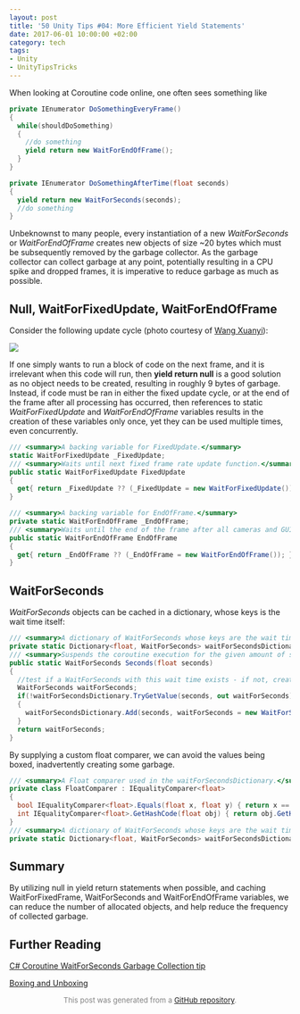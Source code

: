 ```yaml
---
layout: post
title: '50 Unity Tips #04: More Efficient Yield Statements'
date: 2017-06-01 10:00:00 +02:00
category: tech
tags:
- Unity
- UnityTipsTricks
---
```


When looking at Coroutine code online, one often sees something like

```C#
private IEnumerator DoSomethingEveryFrame()
{
  while(shouldDoSomething)
  {
    //do something
    yield return new WaitForEndOfFrame();
  }
}

private IEnumerator DoSomethingAfterTime(float seconds)
{
  yield return new WaitForSeconds(seconds);
  //do something
}
```

Unbeknownst to many people, every instantiation of a new *WaitForSeconds* or *WaitForEndOfFrame* creates new objects of size ~20 bytes which must be subsequently removed by the garbage collector. As the garbage collector can collect garbage at any point, potentially resulting in a CPU spike and dropped frames, it is imperative to reduce garbage as much as possible.

## Null, WaitForFixedUpdate, WaitForEndOfFrame

Consider the following update cycle (photo courtesy of [Wang Xuanyi](http://www.programering.com/a/MTN5gzMwATg.html)):

![](https://raw.githubusercontent.com/defuncart/50-unity-tips/master/%2304-MoreEfficientYieldStatements/images/moreEfficientYieldStatements1.png)

If one simply wants to run a block of code on the next frame, and it is irrelevant when this code will run, then **yield return null** is a good solution as no object needs to be created, resulting in roughly 9 bytes of garbage. Instead, if code must be ran in either the fixed update cycle, or at the end of the frame after all processing has occurred, then references to static *WaitForFixedUpdate* and *WaitForEndOfFrame* variables results in the creation of these variables only once, yet they can be used multiple times, even concurrently.

```C#
/// <summary>A backing variable for FixedUpdate.</summary>
static WaitForFixedUpdate _FixedUpdate;
/// <summary>Waits until next fixed frame rate update function.</summary>
public static WaitForFixedUpdate FixedUpdate
{
  get{ return _FixedUpdate ?? (_FixedUpdate = new WaitForFixedUpdate()); }
}

/// <summary>A backing variable for EndOfFrame.</summary>
private static WaitForEndOfFrame _EndOfFrame;
/// <summary>Waits until the end of the frame after all cameras and GUI is rendered, just before displaying the frame on screen.</summary>
public static WaitForEndOfFrame EndOfFrame
{
  get{ return _EndOfFrame ?? (_EndOfFrame = new WaitForEndOfFrame()); }
}
```

## WaitForSeconds

*WaitForSeconds* objects can be cached in a dictionary, whose keys is the wait time itself:

```C#
/// <summary>A dictionary of WaitForSeconds whose keys are the wait time.</summary>
private static Dictionary<float, WaitForSeconds> waitForSecondsDictionary = new Dictionary<float, WaitForSeconds>();
/// <summary>Suspends the coroutine execution for the given amount of seconds using scaled time.</summary>
public static WaitForSeconds Seconds(float seconds)
{
  //test if a WaitForSeconds with this wait time exists - if not, create one
  WaitForSeconds waitForSeconds;
  if(!waitForSecondsDictionary.TryGetValue(seconds, out waitForSeconds))
  {
    waitForSecondsDictionary.Add(seconds, waitForSeconds = new WaitForSeconds(seconds));
  }
  return waitForSeconds;
}
```

By supplying a custom float comparer, we can avoid the values being boxed, inadvertently creating some garbage.

```C#
/// <summary>A Float comparer used in the waitForSecondsDictionary.</summary>
private class FloatComparer : IEqualityComparer<float>
{
  bool IEqualityComparer<float>.Equals(float x, float y) { return x == y; }
  int IEqualityComparer<float>.GetHashCode(float obj) { return obj.GetHashCode(); }
}
/// <summary>A dictionary of WaitForSeconds whose keys are the wait time.</summary>
private static Dictionary<float, WaitForSeconds> waitForSecondsDictionary = new Dictionary<float, WaitForSeconds>(0, new FloatComparer());
```

## Summary

By utilizing null in yield return statements when possible, and caching WaitForFixedFrame, WaitForSeconds and WaitForEndOfFrame variables, we can reduce the number of allocated objects, and help reduce the frequency of collected garbage.

## Further Reading

[C# Coroutine WaitForSeconds Garbage Collection tip](https://forum.unity.com/threads/c-coroutine-waitforseconds-garbage-collection-tip.224878/)

[Boxing and Unboxing](https://docs.microsoft.com/en-us/dotnet/csharp/programming-guide/types/boxing-and-unboxing)

<p align="center"><font size="-1" color="#828282">This post was generated from a <a href="https://github.com/defuncart/50-unity-tips/tree/master/%2304-MoreEfficientYieldStatements">GitHub repository</a>.</font></p>
